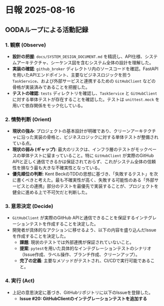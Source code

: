 # 日報 2025-08-16

## OODAループによる活動記録

### 1. 観察 (Observe)
- **設計の把握**: `docs/SYSTEM_DESIGN_DOCUMENT.md` を精読し、API仕様、システムアーキテクチャ、シーケンス図を含むシステム全体の設計を理解した。
- **実装の確認**: `github_broker` ディレクトリ内のソースコードを確認。FastAPIを用いたAPIエンドポイント、主要なビジネスロジックを担う `TaskService`、および外部サービスと連携するための `GitHubClient` などの骨格が実装済みであることを把握した。
- **テストの確認**: `tests` ディレクトリを確認し、`TaskService` と `GitHubClient` に対する単体テストが存在することを確認した。テストは `unittest.mock` を用いて依存関係をモック化している。

### 2. 情勢判断 (Orient)
- **現状の強み**: プロジェクトの基本設計が明確であり、クリーンアーキテクチャに沿った実装の骨格と、ビジネスロジックに対する単体テストが整備されている点。
- **現状の弱み (ギャップ)**: 最大のリスクは、インフラ層のテストがモックベースの単体テストに留まっていること。特に `GitHubClient` が実際のGitHub APIと正しく通信できるかは保証されておらず、これがシステム全体の信頼性を損なう最も大きな不確実性となっている。
- **優先順位の判断**: Kent BeckのTDDの思想に基づき、「失敗するテスト」を次に書くべきと考えた。最も不確実性が高く、失敗する可能性のある「外部サービスとの連携」部分のテストを最優先で実装することが、プロジェクトを健全に進める上で不可欠だと判断した。

### 3. 意思決定 (Decide)
- `GitHubClient` が実際のGitHub APIと通信できることを保証するインテグレーションテストを作成することを決定した。
- 開発者が具体的なアクションに移せるよう、以下の内容を盛り込んだIssueを作成することを決定した。
    - **課題**: 現状のテストでは外部連携が保証されていないこと。
    - **提案**: `pytest`を用いた具体的なインテグレーションテストのシナリオ（Issue作成、ラベル操作、ブランチ作成、クリーンアップ）。
    - **完了の定義**: 主要なメソッドがテストされ、CI/CDで実行可能であること。

### 4. 実行 (Act)
- 上記の意思決定に基づき、GitHubリポジトリに以下のIssueを登録した。
    - **Issue #20: GitHubClientのインテグレーションテストを追加する**
